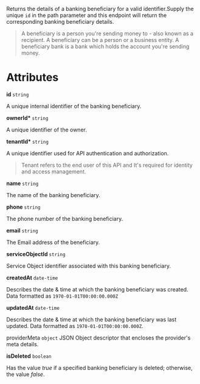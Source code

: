 Returns the details of a banking beneficiary for a valid identifier.Supply the unique `id` in the path parameter and this endpoint will return the corresponding banking beneficiary details.

>A beneficiary is a person you're sending money to - also known as a recipient. A beneficiary can be a person or a business entity. A beneficiary bank is a bank which holds the account you're sending money.

# Attributes

<strong> id </strong> `string`

A unique internal identifier of the banking beneficiary.

<strong> ownerId* </strong> `string`

A unique identifier of the owner.

<strong> tenantId* </strong> `string`

A unique identifier used for API authentication and authorization.

>Tenant refers to the end user of this API and It's required for identity and access management.

<strong> name </strong> `string`

The name of the banking beneficiary.

<strong> phone </strong> `string`

The phone number of the banking beneficiary.

<strong> email </strong> `string`

The Email address of the beneficiary.

<strong> serviceObjectId </strong> `string`

Service Object identifier associated with this banking beneficiary.

<strong> createdAt </strong> `date-time`

Describes the date & time at which the banking beneficiary was created. Data formatted as `1970-01-01T00:00:00.000Z`

<strong> updatedAt </strong> `date-time`

Describes the date & time at which the banking beneficiary was last updated. Data formatted as `1970-01-01T00:00:00.000Z`.

providerMeta `object` 
JSON Object descriptor that encloses the provider's meta details.

<strong>isDeleted</strong> `boolean`

Has the value _true_ if a specified banking beneficiary is deleted; otherwise, the value _false_.